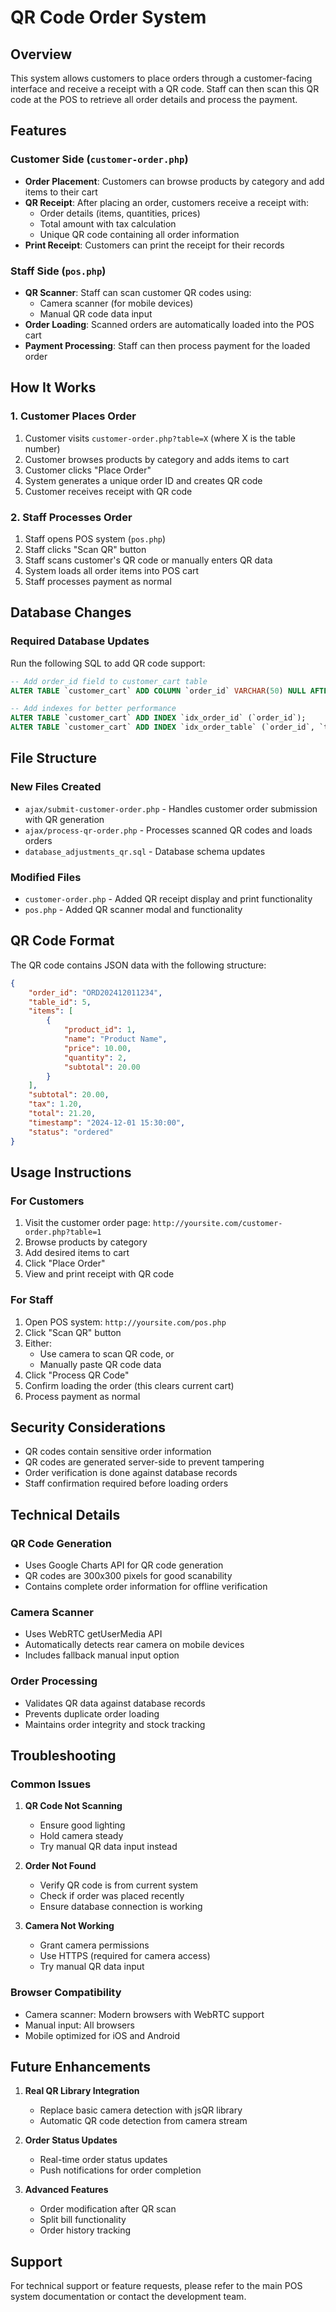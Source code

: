 # QR Code Order System

## Overview
This system allows customers to place orders through a customer-facing interface and receive a receipt with a QR code. Staff can then scan this QR code at the POS to retrieve all order details and process the payment.

## Features

### Customer Side (`customer-order.php`)
- **Order Placement**: Customers can browse products by category and add items to their cart
- **QR Receipt**: After placing an order, customers receive a receipt with:
  - Order details (items, quantities, prices)
  - Total amount with tax calculation
  - Unique QR code containing all order information
- **Print Receipt**: Customers can print the receipt for their records

### Staff Side (`pos.php`)
- **QR Scanner**: Staff can scan customer QR codes using:
  - Camera scanner (for mobile devices)
  - Manual QR code data input
- **Order Loading**: Scanned orders are automatically loaded into the POS cart
- **Payment Processing**: Staff can then process payment for the loaded order

## How It Works

### 1. Customer Places Order
1. Customer visits `customer-order.php?table=X` (where X is the table number)
2. Customer browses products by category and adds items to cart
3. Customer clicks "Place Order"
4. System generates a unique order ID and creates QR code
5. Customer receives receipt with QR code

### 2. Staff Processes Order
1. Staff opens POS system (`pos.php`)
2. Staff clicks "Scan QR" button
3. Staff scans customer's QR code or manually enters QR data
4. System loads all order items into POS cart
5. Staff processes payment as normal

## Database Changes

### Required Database Updates
Run the following SQL to add QR code support:

```sql
-- Add order_id field to customer_cart table
ALTER TABLE `customer_cart` ADD COLUMN `order_id` VARCHAR(50) NULL AFTER `id`;

-- Add indexes for better performance
ALTER TABLE `customer_cart` ADD INDEX `idx_order_id` (`order_id`);
ALTER TABLE `customer_cart` ADD INDEX `idx_order_table` (`order_id`, `table_id`);
```

## File Structure

### New Files Created
- `ajax/submit-customer-order.php` - Handles customer order submission with QR generation
- `ajax/process-qr-order.php` - Processes scanned QR codes and loads orders
- `database_adjustments_qr.sql` - Database schema updates

### Modified Files
- `customer-order.php` - Added QR receipt display and print functionality
- `pos.php` - Added QR scanner modal and functionality

## QR Code Format

The QR code contains JSON data with the following structure:

```json
{
    "order_id": "ORD202412011234",
    "table_id": 5,
    "items": [
        {
            "product_id": 1,
            "name": "Product Name",
            "price": 10.00,
            "quantity": 2,
            "subtotal": 20.00
        }
    ],
    "subtotal": 20.00,
    "tax": 1.20,
    "total": 21.20,
    "timestamp": "2024-12-01 15:30:00",
    "status": "ordered"
}
```

## Usage Instructions

### For Customers
1. Visit the customer order page: `http://yoursite.com/customer-order.php?table=1`
2. Browse products by category
3. Add desired items to cart
4. Click "Place Order"
5. View and print receipt with QR code

### For Staff
1. Open POS system: `http://yoursite.com/pos.php`
2. Click "Scan QR" button
3. Either:
   - Use camera to scan QR code, or
   - Manually paste QR code data
4. Click "Process QR Code"
5. Confirm loading the order (this clears current cart)
6. Process payment as normal

## Security Considerations

- QR codes contain sensitive order information
- QR codes are generated server-side to prevent tampering
- Order verification is done against database records
- Staff confirmation required before loading orders

## Technical Details

### QR Code Generation
- Uses Google Charts API for QR code generation
- QR codes are 300x300 pixels for good scanability
- Contains complete order information for offline verification

### Camera Scanner
- Uses WebRTC getUserMedia API
- Automatically detects rear camera on mobile devices
- Includes fallback manual input option

### Order Processing
- Validates QR data against database records
- Prevents duplicate order loading
- Maintains order integrity and stock tracking

## Troubleshooting

### Common Issues

1. **QR Code Not Scanning**
   - Ensure good lighting
   - Hold camera steady
   - Try manual QR data input instead

2. **Order Not Found**
   - Verify QR code is from current system
   - Check if order was placed recently
   - Ensure database connection is working

3. **Camera Not Working**
   - Grant camera permissions
   - Use HTTPS (required for camera access)
   - Try manual QR data input

### Browser Compatibility
- Camera scanner: Modern browsers with WebRTC support
- Manual input: All browsers
- Mobile optimized for iOS and Android

## Future Enhancements

1. **Real QR Library Integration**
   - Replace basic camera detection with jsQR library
   - Automatic QR code detection from camera stream

2. **Order Status Updates**
   - Real-time order status updates
   - Push notifications for order completion

3. **Advanced Features**
   - Order modification after QR scan
   - Split bill functionality
   - Order history tracking

## Support

For technical support or feature requests, please refer to the main POS system documentation or contact the development team.

